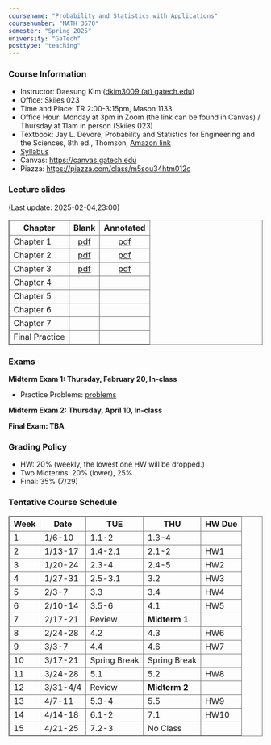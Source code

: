 ```yaml
---
coursename: "Probability and Statistics with Applications"
coursenumber: "MATH 3670"
semester: "Spring 2025"
university: "GaTech"
posttype: "teaching"
---
```


### Course Information
- Instructor: Daesung Kim ([dkim3009 (at) gatech.edu](mailto:dkim3009@gatech.edu))
- Office: Skiles 023
- Time and Place: TR 2:00-3:15pm, Mason	1133 
- Office Hour: Monday at 3pm in Zoom (the link can be found in Canvas) / Thursday at 11am in person (Skiles 023)
- Textbook: Jay L. Devore, Probability and Statistics for Engineering and the Sciences, 8th ed., Thomson, [Amazon link](https://www.amazon.com/Probability-Statistics-Engineering-Sciences-Devore/dp/0538733527)
- [Syllabus](m3670-syllabus.pdf)
- Canvas: https://canvas.gatech.edu
- Piazza: https://piazza.com/class/m5sou34htm012c

### Lecture slides
(Last update: 2025-02-04,23:00)

| Chapter        | Blank                       | Annotated             |
| -              | :-:                         | :-:                   |
| Chapter 1      | [pdf](m3670-lec1-blank.pdf) | [pdf](m3670-lec1.pdf) |
| Chapter 2      | [pdf](m3670-lec2-blank.pdf) | [pdf](m3670-lec2.pdf) |
| Chapter 3      | [pdf](m3670-lec3-blank.pdf) | [pdf](m3670-lec3.pdf) |
| Chapter 4      |                             |                       |
| Chapter 5      |                             |                       |
| Chapter 6      |                             |                       |
| Chapter 7      |                             |                       |
| Final Practice |                             |                       |

### Exams
**Midterm Exam 1: Thursday, February 20, In-class**

- Practice Problems: [problems](m3670-exam1-practice.pdf)

**Midterm Exam 2: Thursday, April 10, In-class**

**Final Exam: TBA**


### Grading Policy

- HW: 20% (weekly, the lowest one HW will be dropped.)
- Two Midterms: 20% (lower), 25% 
- Final: 35% (7/29)

### Tentative Course Schedule

| Week | Date     | TUE          | THU           | HW Due |
| ---  | ---      | ---          | ---           | ---    |
| 1    | 1/6-10   | 1.1-2        | 1.3-4         |        |
| 2    | 1/13-17  | 1.4-2.1      | 2.1-2         | HW1    |
| 3    | 1/20-24  | 2.3-4        | 2.4-5         | HW2    |
| 4    | 1/27-31  | 2.5-3.1      | 3.2           | HW3    |
| 5    | 2/3-7    | 3.3          | 3.4           | HW4    |
| 6    | 2/10-14  | 3.5-6        | 4.1           | HW5    |
| 7    | 2/17-21  | Review       | **Midterm 1** |        |
| 8    | 2/24-28  | 4.2          | 4.3           | HW6    |
| 9    | 3/3-7    | 4.4          | 4.6           | HW7    |
| 10   | 3/17-21  | Spring Break | Spring Break  |        |
| 11   | 3/24-28  | 5.1          | 5.2           | HW8    |
| 12   | 3/31-4/4 | Review       | **Midterm 2** |        |
| 13   | 4/7-11   | 5.3-4        | 5.5           | HW9    |
| 14   | 4/14-18  | 6.1-2        | 7.1           | HW10   |
| 15   | 4/21-25  | 7.2-3        | No Class      |        |


<style>
table, th, td {
  border: 1px solid #777;
  border-collapse: collapse;
}
</style>

